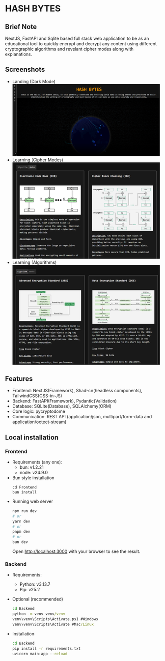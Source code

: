 # HASH BYTES

## Brief Note
NextJS, FastAPI and Sqlite based full stack web application to be as an educational tool to quickly encrypt and decrypt any content using different cryptographic algorithms and revelant cipher modes along with explanations.

## Screenshots
- Landing (Dark Mode)
![Landing](/Landing.png)
- Learning (Cipher Modes)
![Modes](/Modes.png)
- Learning (Algorithms)
![Algorithms](/Algorithms.png)

## Features
- Frontend: NextJS(Framework), Shad-cn(headless components), TailwindCSS(CSS-in-JS)
- Backend: FastAPI(Framework), Pydantic(Validation)
- Database: SQLite(Database), SQLAlchemy(ORM)
- Core logic: pycryptodome
- Communication: REST API (application/json, multipart/form-data and application/octect-stream)

## Local installation
### Frontend
- Requirements (any one):
    - bun: v1.2.21
    - node: v24.9.0
- Bun style installation
    ```
    cd Frontend
    bun install
    ```
- Running web server
    ```bash
    npm run dev
    # or
    yarn dev
    # or
    pnpm dev
    # or
    bun dev
    ```
    Open [http://localhost:3000](http://localhost:3000) with your browser to see the result.

### Backend
- Requirements:
    - Python: v3.13.7
    - Pip: v25.2

- Optional (recommended)
    ```cmd
    cd Backend
    python -m venv venv/venv
    venv\venv\Scripts\Activate.ps1 #Windows
    venv\venv\Scripts\Activate #Mac/Linux
    ```

- Installation
    ```cmd
    cd Backend
    pip install -r requirements.txt
    uvicorn main:app --reload
    ```
